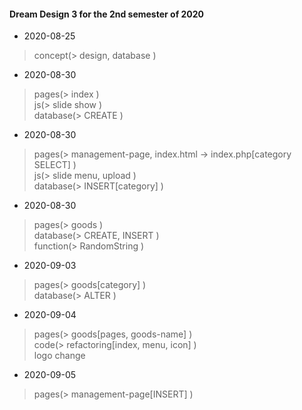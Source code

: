#### Dream Design 3 for the 2nd semester of 2020 

- 2020-08-25
>concept(> design, database )    

- 2020-08-30
>pages(> index )    
>js(> slide show )    
>database(> CREATE )    

- 2020-08-30
>pages(> management-page, index.html -> index.php[category SELECT] )    
>js(> slide menu, upload )    
>database(> INSERT[category] )    

- 2020-08-30
>pages(> goods )    
>database(> CREATE, INSERT )    
>function(> RandomString )    

- 2020-09-03
>pages(> goods[category] )    
>database(> ALTER )    

- 2020-09-04
>pages(> goods[pages, goods-name] )    
>code(> refactoring[index, menu, icon] )    
>logo change    

- 2020-09-05
>pages(> management-page[INSERT] )    
